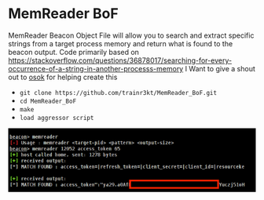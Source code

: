 # MemReader BoF

MemReader Beacon Object File will allow you to search and extract specific strings from a target process memory and return what is found to the beacon output.
Code primarily based on https://stackoverflow.com/questions/36878017/searching-for-every-occurrence-of-a-string-in-another-processs-memory
I Want to give a shout out to [osok](https://github.com/osok) for helping create this

* `git clone https://github.com/trainr3kt/MemReader_BoF.git`
* `cd MemReader_BoF`
* `make`
* `load aggressor script`

![](memreader.png)
